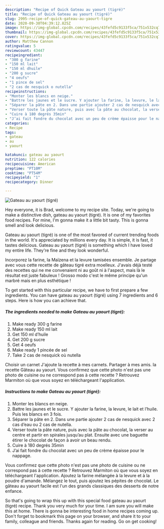 ```yaml
---
description: "Recipe of Quick Gateau au yaourt (tigré)"
title: "Recipe of Quick Gateau au yaourt (tigré)"
slug: 2995-recipe-of-quick-gateau-au-yaourt-tigre
date: 2020-09-30T04:39:12.825Z
image: https://img-global.cpcdn.com/recipes/43fefd5c9133f5ca/751x532cq70/gateau-au-yaourt-tigre-photo-principale-de-la-recette.jpg
thumbnail: https://img-global.cpcdn.com/recipes/43fefd5c9133f5ca/751x532cq70/gateau-au-yaourt-tigre-photo-principale-de-la-recette.jpg
cover: https://img-global.cpcdn.com/recipes/43fefd5c9133f5ca/751x532cq70/gateau-au-yaourt-tigre-photo-principale-de-la-recette.jpg
author: Matthew Cannon
ratingvalue: 5
reviewcount: 43447
recipeingredient:
- "300 g farine"
- "150 ml lait"
- "150 ml dhuile"
- "200 g sucre"
- "4 oeufs"
- "1 pince de sel"
- "2 cas de nesquick o nutella"
recipeinstructions:
- "Monter les blancs en neige."
- "Battre les jaunes et le sucre. Y ajouter la farine, la levure, le lait et l’huile. Puis les blancs en 3 fois."
- "Séparer la pâte en 2. Dans une partie ajouter 2 cas de nesquick avec 2 cas d’eau ou 2 cas de nutella."
- "Verser toute la pâte nature, puis avec la pâte au chocolat, la verser au centre et partir en spirales jusqu’au plat. Ensuite avec une baguette étirer le chocolat de façon à avoir un beau rendu."
- "Cuire à 180 degrés 35min"
- "J’ai fait fondre du chocolat avec un peu de crème épaisse pour le nappage."
categories:
- Recipe
tags:
- gateau
- au
- yaourt

katakunci: gateau au yaourt 
nutrition: 122 calories
recipecuisine: American
preptime: "PT10M"
cooktime: "PT54M"
recipeyield: "1"
recipecategory: Dinner

---
```



![Gateau au yaourt (tigré)](https://img-global.cpcdn.com/recipes/43fefd5c9133f5ca/751x532cq70/gateau-au-yaourt-tigre-photo-principale-de-la-recette.jpg)

Hey everyone, it is Brad, welcome to my recipe site. Today, we're going to make a distinctive dish, gateau au yaourt (tigré). It is one of my favorites food recipes. For mine, I'm gonna make it a little bit tasty. This is gonna smell and look delicious.

Gateau au yaourt (tigré) is one of the most favored of current trending foods in the world. It's appreciated by millions every day. It is simple, it is fast, it tastes delicious. Gateau au yaourt (tigré) is something which I have loved my entire life. They're fine and they look wonderful.

Incorporez la farine, la Maïzena et la levure tamisées ensemble. Je partage avec vous cette recette de gâteau tigré extra moelleux. J&#39;avais déjà testé des recettes qui ne me convenaient ni au goût ni à l&#39;aspect, mais là le résultat est juste fabuleux ! Grosso modo c&#39;est le même principe qu&#39;un marbré mais en plus esthétique !


To get started with this particular recipe, we have to first prepare a few ingredients. You can have gateau au yaourt (tigré) using 7 ingredients and 6 steps. Here is how you can achieve that.

<!--inarticleads1-->

##### The ingredients needed to make Gateau au yaourt (tigré):

1. Make ready 300 g farine
1. Make ready 150 ml lait
1. Get 150 ml d’huile
1. Get 200 g sucre
1. Get 4 oeufs
1. Make ready 1 pincée de sel
1. Take 2 cas de nesquick où nutella


Choisir un carnet J&#39;ajoute la recette à mes carnets. Partager à mes amis. la recette Gâteau au yaourt. Vous confirmez que cette photo n&#39;est pas une photo de cuisine ou ne correspond pas à cette recette ? Retrouvez Marmiton où que vous soyez en téléchargeant l&#39;application. 

<!--inarticleads2-->

##### Instructions to make Gateau au yaourt (tigré):

1. Monter les blancs en neige.
1. Battre les jaunes et le sucre. Y ajouter la farine, la levure, le lait et l’huile. Puis les blancs en 3 fois.
1. Séparer la pâte en 2. Dans une partie ajouter 2 cas de nesquick avec 2 cas d’eau ou 2 cas de nutella.
1. Verser toute la pâte nature, puis avec la pâte au chocolat, la verser au centre et partir en spirales jusqu’au plat. Ensuite avec une baguette étirer le chocolat de façon à avoir un beau rendu.
1. Cuire à 180 degrés 35min
1. J’ai fait fondre du chocolat avec un peu de crème épaisse pour le nappage.


Vous confirmez que cette photo n&#39;est pas une photo de cuisine ou ne correspond pas à cette recette ? Retrouvez Marmiton où que vous soyez en téléchargeant l&#39;application. Ajoutez la farine mélangée à la levure et à la poudre d&#39;amande. Mélangez le tout, puis ajoutez les pépites de chocolat. Le gâteau au yaourt facile est l&#39;un des grands classiques des desserts de notre enfance. 

So that's going to wrap this up with this special food gateau au yaourt (tigré) recipe. Thank you very much for your time. I am sure you will make this at home. There is gonna be interesting food in home recipes coming up. Don't forget to bookmark this page on your browser, and share it to your family, colleague and friends. Thanks again for reading. Go on get cooking!
